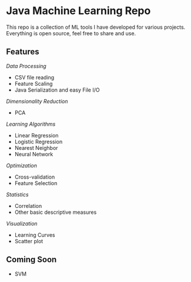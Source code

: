 Java Machine Learning Repo
=
This repo is a collection of ML tools I have developed for various projects. Everything is open source, feel free to share and use. 

Features
-

*Data Processing*
- CSV file reading
- Feature Scaling
- Java Serialization and easy File I/O

*Dimensionality Reduction*
- PCA

*Learning Algorithms*
- Linear Regression
- Logistic Regression
- Nearest Neighbor
- Neural Network

*Optimization*
- Cross-validation
- Feature Selection

*Statistics*
- Correlation
- Other basic descriptive measures

*Visualization*
- Learning Curves
- Scatter plot

Coming Soon
-
- SVM


